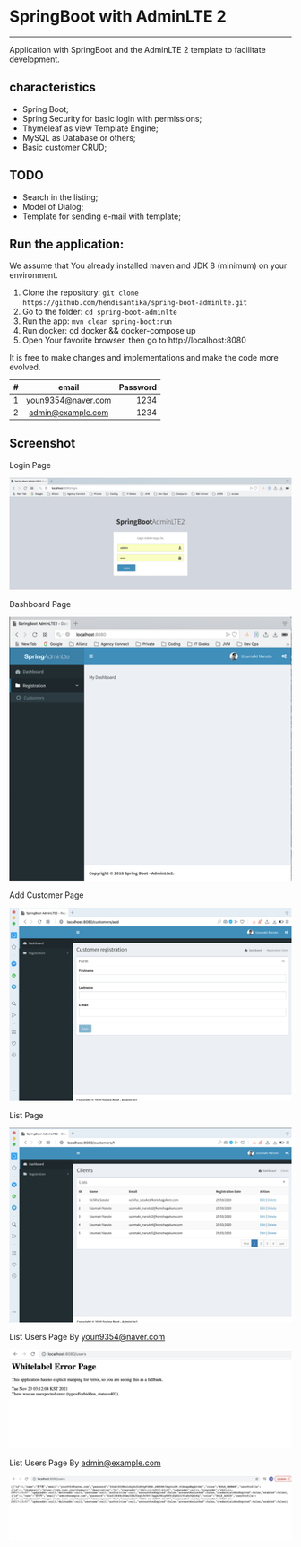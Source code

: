 # SpringBoot with AdminLTE 2
---

Application with SpringBoot and the AdminLTE 2 template to facilitate development.


characteristics
---

* Spring Boot;
* Spring Security for basic login with permissions;
* Thymeleaf as view Template Engine;
* MySQL as Database or others;
* Basic customer CRUD;

TODO
---

* Search in the listing;
* Model of Dialog;
* Template for sending e-mail with template;

Run the application:
---
We assume that You already installed maven and JDK 8 (minimum) on your environment.
1. Clone the repository: `git clone https://github.com/hendisantika/spring-boot-adminlte.git`
2. Go to the folder: `cd spring-boot-adminlte`
3. Run the app: `mvn clean spring-boot:run`
4. Run docker: cd docker && docker-compose up
5. Open Your favorite browser, then go to http://localhost:8080

It is free to make changes and implementations and make the code more evolved.

| #   | email | Password |
| --- |:--------:| --------:|
| 1   | youn9354@naver.com    | 1234     |
| 2   | admin@example.com   | 1234     |

## Screenshot

Login Page

![Login Page](img/login.png "Login Page")

Dashboard Page

![Dashboard Page](img/dashboard.png "Dashboard Page")

Add Customer Page

![Add Customer Page](img/add.png "Add Customer Page")

List Page

![List Page](img/list2.png "List Page")

List Users Page By youn9354@naver.com

![List Users Page](img/list3.png "List Users Page")

List Users Page By admin@example.com

![List Users Page](img/list4.png "List Users Page")
